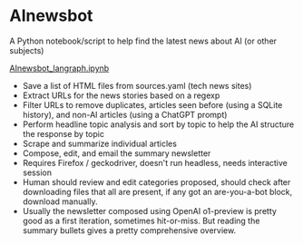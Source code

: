 # AInewsbot
A Python notebook/script to help find the latest news about AI (or other subjects)

[AInewsbot_langraph.ipynb](https://github.com/druce/AInewsbot/blob/main/AInewsbot_langgraph.ipynb)

- Save a list of HTML files from sources.yaml (tech news sites)
- Extract URLs for the news stories based on a regexp
- Filter URLs to remove duplicates, articles seen before (using a SQLite history), and non-AI articles (using a ChatGPT prompt)
- Perform headline topic analysis and sort by topic to help the AI structure the response by topic
- Scrape and summarize individual articles
- Compose, edit, and email the summary newsletter
- Requires Firefox / geckodriver, doesn't run headless, needs interactive session
- Human should review and edit categories proposed, should check after downloading files that all are present, if any got an are-you-a-bot block, download manually.
- Usually the newsletter composed using OpenAI o1-preview is pretty good as a first iteration, sometimes hit-or-miss. But reading the summary bullets gives a pretty comprehensive overview.
